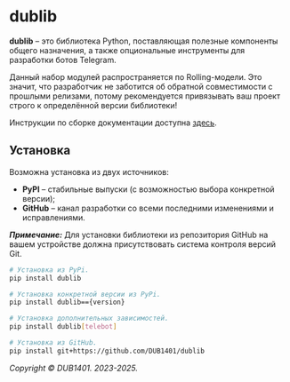 # dublib
**dublib** – это библиотека Python, поставляющая полезные компоненты общего назначения, а также опциональные инструменты для разработки ботов Telegram.

Данный набор модулей распространяется по Rolling-модели. Это значит, что разработчик не заботится об обратной совместимости с прошлыми релизами, потому рекомендуется привязывать ваш проект строго к определённой версии библиотеки!

Инструкции по сборке документации доступна [здесь](https://github.com/DUB1401/dublib/tree/main/docs).

## Установка
Возможна установка из двух источников:
* **PyPI** – стабильные выпуски (с возможностью выбора конкретной версии);
* **GitHub** – канал разработки со всеми последними изменениями и исправлениями.

_**Примечание:**_ Для установки библиотеки из репозитория GitHub на вашем устройстве должна присутствовать система контроля версий Git.
```Bash
# Установка из PyPi.
pip install dublib

# Установка конкретной версии из PyPi.
pip install dublib=={version}

# Установка дополнительных зависимостей.
pip install dublib[telebot]

# Установка из GitHub.
pip install git+https://github.com/DUB1401/dublib
```

_Copyright © DUB1401. 2023-2025._